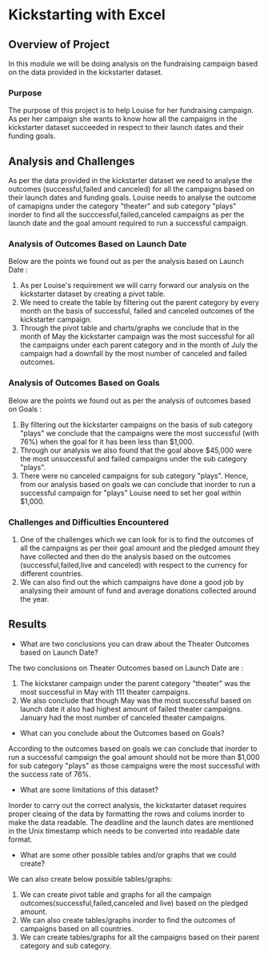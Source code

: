 # Kickstarting with Excel

## Overview of Project

In this module we will be doing analysis on the fundraising campaign based on the data provided in the kickstarter dataset. 

### Purpose

The purpose of this project is to help Louise for her fundraising campaign. As per her campaign she wants to know how all the campaigns in the kickstarter dataset succeeded in respect to their launch dates and their funding goals.

## Analysis and Challenges

As per the data provided in the kickstarter dataset we need to analyse the outcomes (successful,failed and canceled) for all the campaigns based on their launch dates and funding goals. Louise needs to analyse the outcome of camapigns under the category "theater" and sub category "plays" inorder to find all the succcessful,failed,canceled campaigns as per the launch date and the goal amount required to run a successful campaign.

### Analysis of Outcomes Based on Launch Date

Below are the points we found out as per the analysis based on Launch Date :
1. As per Louise's requirement we will carry forward our analysis on the kickstarter dataset by creating a pivot table.
2. We need to create the table by filtering out the parent category by every month on the basis of successful, failed and canceled outcomes of the kickstarter campaign.
3. Through the pivot table and charts/graphs we conclude that in the month of May the kickstarter campaign was the most successful for all the campaigns under each parent category and in the month of July the campaign had a downfall by the most number of canceled and failed outcomes.

### Analysis of Outcomes Based on Goals

Below are the points we found out as per the analysis of outcomes based on Goals :
1.  By filtering out the kickstarter campaigns on the basis of sub category "plays" we conclude that the campaigns were the most successful (with 76%) when the goal for it has been less than $1,000.
2. Through our analysis we also found that the goal above $45,000 were the most unsuccessful and failed campaigns under the sub category "plays".
3. There were no canceled campaigns for sub category "plays".
Hence, from our analysis based on goals we can conclude that inorder to run a successful campaign for "plays" Louise need to set her goal within $1,000.

### Challenges and Difficulties Encountered

1. One of the challenges which we can look for is to find the outcomes of all the campaigns as per their goal amount and the pledged amount they have collected and then do the analysis based on the outcomes (successful,failed,live and canceled) with respect to the currency for different countries. 
2. We can also find out the which campaigns have done a good job by analysing their amount of fund and average donations collected around the year. 

## Results

- What are two conclusions you can draw about the Theater Outcomes based on Launch Date?

The two conclusions  on Theater Outcomes based on Launch Date are :
1. The kickstarer campaign under the parent category "theater" was the most successful in May with 111 theater campaigns.
2. We also conclude that though May was the most successful based on launch date it also had highest amount of failed theater campaigns. January had the most number of canceled theater campaigns.

- What can you conclude about the Outcomes based on Goals?

According to the outcomes based on goals we can conclude that inorder to run a successful campaign the goal amount should not be more than $1,000 for sub category "plays" as those campaigns were the most successful with the success rate of 76%.

- What are some limitations of this dataset?

Inorder to carry out the correct analysis, the kickstarter dataset requires proper cleaing of the data by formatting the rows and colums inorder to make the data readable. The deadline and the launch dates are mentioned in the Unix timestamp which needs to be converted into readable date format.

- What are some other possible tables and/or graphs that we could create?

We can also create below possible tables/graphs:
1. We can create pivot table and graphs for all the campaign outcomes(successful,failed,canceled and live) based on the pledged amount.
2. We can also create tables/graphs inorder to find the outcomes of campaigns based on all countries.
3. We can create tables/graphs for all the campaigns based on their parent category and sub category.
